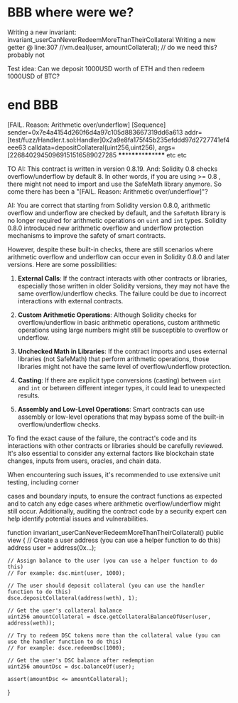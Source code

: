 # BBB where were we?

Writing a new invariant: invariant_userCanNeverRedeemMoreThanTheirCollateral
Writing a new getter @ line:307
//vm.deal(user, amountCollateral); // do we need this? probably not

Test idea: Can we deposit 1000USD worth of ETH and then redeem 1000USD of BTC?

# end BBB

[FAIL. Reason: Arithmetic over/underflow]
[Sequence]
sender=0x7e4a4154d260f6d4a97c105d883667319dd6a613 addr=[test/fuzz/Handler.t.sol:Handler]0x2a9e8fa175f45b235efddd97d2727741ef4eee63 calldata=depositCollateral(uint256,uint256), args=[22684029450969151516589027285 **\*\***\*\***\*\***\*\***\*\***\*\***\*\*** etc etc

TO AI: This contract is written in version 0.8.19. And: Solidity 0.8 checks overflow/underflow by default 8. In other words, if you are using >= 0.8 , there might not need to import and use the SafeMath library anymore. So come there has been a "[FAIL. Reason: Arithmetic over/underflow]"?

AI: You are correct that starting from Solidity version 0.8.0, arithmetic overflow and underflow are checked by default, and the `SafeMath` library is no longer required for arithmetic operations on `uint` and `int` types. Solidity 0.8.0 introduced new arithmetic overflow and underflow protection mechanisms to improve the safety of smart contracts.

However, despite these built-in checks, there are still scenarios where arithmetic overflow and underflow can occur even in Solidity 0.8.0 and later versions. Here are some possibilities:

1. **External Calls**: If the contract interacts with other contracts or libraries, especially those written in older Solidity versions, they may not have the same overflow/underflow checks. The failure could be due to incorrect interactions with external contracts.

2. **Custom Arithmetic Operations**: Although Solidity checks for overflow/underflow in basic arithmetic operations, custom arithmetic operations using large numbers might still be susceptible to overflow or underflow.

3. **Unchecked Math in Libraries**: If the contract imports and uses external libraries (not SafeMath) that perform arithmetic operations, those libraries might not have the same level of overflow/underflow protection.

4. **Casting**: If there are explicit type conversions (casting) between `uint` and `int` or between different integer types, it could lead to unexpected results.

5. **Assembly and Low-Level Operations**: Smart contracts can use assembly or low-level operations that may bypass some of the built-in overflow/underflow checks.

To find the exact cause of the failure, the contract's code and its interactions with other contracts or libraries should be carefully reviewed. It's also essential to consider any external factors like blockchain state changes, inputs from users, oracles, and chain data.

When encountering such issues, it's recommended to use extensive unit testing, including corner

cases and boundary inputs, to ensure the contract functions as expected and to catch any edge cases where arithmetic overflow/underflow might still occur. Additionally, auditing the contract code by a security expert can help identify potential issues and vulnerabilities.

function invariant_userCanNeverRedeemMoreThanTheirCollateral() public view {
// Create a user address (you can use a helper function to do this)
address user = address(0x...);

    // Assign balance to the user (you can use a helper function to do this)
    // For example: dsc.mint(user, 1000);

    // The user should deposit collateral (you can use the handler function to do this)
    dsce.depositCollateral(address(weth), 1);

    // Get the user's collateral balance
    uint256 amountCollateral = dsce.getCollateralBalanceOfUser(user, address(weth));

    // Try to redeem DSC tokens more than the collateral value (you can use the handler function to do this)
    // For example: dsce.redeemDsc(1000);

    // Get the user's DSC balance after redemption
    uint256 amountDsc = dsc.balanceOf(user);

    assert(amountDsc <= amountCollateral);

}
